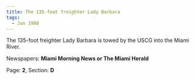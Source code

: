 ```yaml
---  
title: The 135-foot freighter Lady Barbara  
tags:  
  - Jan 1988  
---  
```

  
The 135-foot freighter Lady Barbara is towed by the USCG into the Miami River.  
  
Newspapers: **Miami Morning News or The Miami Herald**  
  
Page: **2**, Section: **D** 

